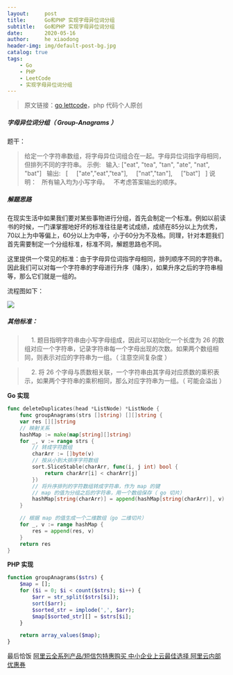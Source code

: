```yaml
---
layout:     post
title:      Go和PHP 实现字母异位词分组
subtitle:   Go和PHP 实现字母异位词分组
date:       2020-05-16
author:     he xiaodong
header-img: img/default-post-bg.jpg
catalog: true
tags:
    - Go
    - PHP
    - LeetCode
    - 实现字母异位词分组
---
```


> 原文链接：[go lettcode](https://github.com/wx-satellite/learning-algorithm)，php 代码个人原创

##### 字母异位词分组（ Group-Anagrams ）
题干：
>给定一个字符串数组，将字母异位词组合在一起。字母异位词指字母相同，但排列不同的字符串。
示例:
&nbsp;&nbsp;输入: ["eat", "tea", "tan", "ate", "nat", "bat"]
&nbsp;&nbsp;输出:
&nbsp;&nbsp;[
&nbsp;&nbsp;&nbsp;&nbsp;["ate","eat","tea"],
&nbsp;&nbsp;&nbsp;&nbsp;["nat","tan"],
&nbsp;&nbsp;&nbsp;&nbsp;["bat"]
&nbsp;&nbsp;]
说明：
&nbsp;&nbsp;所有输入均为小写字母。
&nbsp;&nbsp;不考虑答案输出的顺序。


##### 解题思路
在现实生活中如果我们要对某些事物进行分组，首先会制定一个标准。例如以前读书的时候，一门课掌握地好坏的标准往往是考试成绩，成绩在85分以上为优秀，70以上为中等偏上，60分以上为中等，小于60分为不及格。同理，针对本题我们首先需要制定一个分组标准，标准不同，解题思路也不同。


这里提供一个常见的标准：由于字母异位词指字母相同，排列顺序不同的字符串。因此我们可以对每一个字符串的字母进行升序（降序），如果升序之后的字符串相等，那么它们就是一组的。


流程图如下：

![](https://cdn.learnku.com/uploads/images/202005/05/21280/ug5to8C2VZ.jpg!large)


##### 其他标准：

>&nbsp;&nbsp;&nbsp;&nbsp;1. 题目指明字符串由小写字母组成，因此可以初始化一个长度为 26 的数组对应一个字符串，记录字符串每一个字母出现的次数。如果两个数组相同，则表示对应的字符串为一组。（ 注意空间复杂度 ）

>&nbsp;&nbsp;&nbsp;&nbsp;2. 将 26 个字母与质数相关联，一个字符串由其字母对应质数的乘积表示，如果两个字符串的乘积相同，那么对应字符串为一组。（ 可能会溢出 ）



**Go 实现**
```go
func deleteDuplicates(head *ListNode) *ListNode {
    func groupAnagrams(strs []string) [][]string {
    var res [][]string
    // 映射关系
    hashMap := make(map[string][]string)
    for _, v := range strs {
        // 转成字符数组
        charArr := []byte(v)
        // 按从小到大排序字符数组
        sort.SliceStable(charArr, func(i, j int) bool {
            return charArr[i] < charArr[j]
        })
        // 将升序排列的字符数组转成字符串，作为 map 的键
        // map 的值为分组之后的字符串，用一个数组保存（ go 切片）
        hashMap[string(charArr)] = append(hashMap[string(charArr)], v)
    }

    // 根据 map 的值生成一个二维数组（go 二维切片）
    for _, v := range hashMap {
        res = append(res, v)
    }
    return res
}
```


**PHP 实现**
```php
function groupAnagrams($strs) {
    $map = [];
    for ($i = 0; $i < count($strs); $i++) {
        $arr = str_split($strs[$i]);
        sort($arr);
        $sorted_str = implode(',', $arr);
        $map[$sorted_str][] = $strs[$i];
    }

    return array_values($map);
}
```


最后恰饭 [阿里云全系列产品/短信包特惠购买 中小企业上云最佳选择 阿里云内部优惠券](https://www.aliyun.com/minisite/goods?userCode=0amqgcs9)